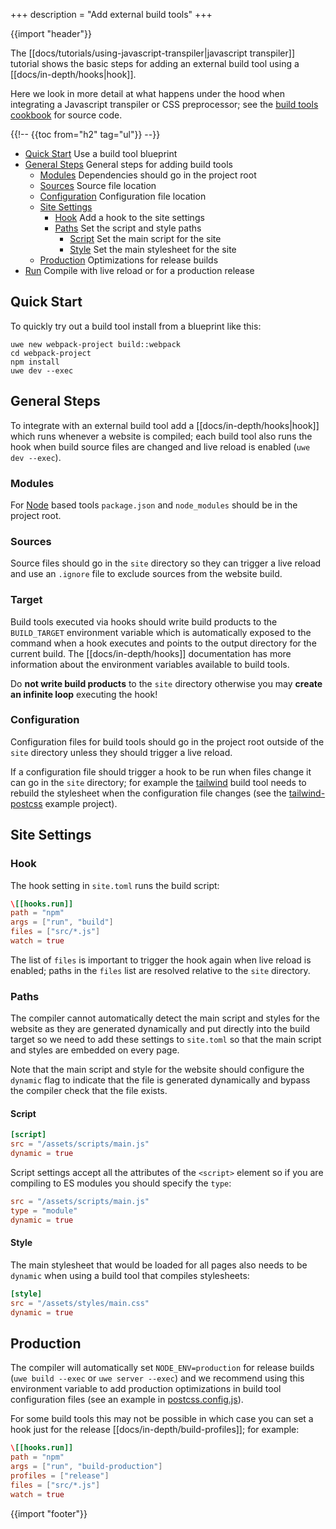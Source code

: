 +++
description = "Add external build tools"
+++

{{import "header"}}

The [[docs/tutorials/using-javascript-transpiler|javascript transpiler]] tutorial shows the basic steps for adding an external build tool using a [[docs/in-depth/hooks|hook]].

Here we look in more detail at what happens under the hood when integrating a Javascript transpiler or CSS preprocessor; see the [build tools cookbook][build tools] for source code.

{{!-- {{toc from="h2" tag="ul"}} --}}

* [Quick Start](#quick-start) Use a build tool blueprint
* [General Steps](#general-steps) General steps for adding build tools
  * [Modules](#modules) Dependencies should go in the project root
  * [Sources](#sources) Source file location
  * [Configuration](#configuration) Configuration file location
  * [Site Settings](#site-settings)
    * [Hook](#hook) Add a hook to the site settings
    * [Paths](#paths) Set the script and style paths
      * [Script](#script) Set the main script for the site
      * [Style](#style) Set the main stylesheet for the site
  * [Production](#production) Optimizations for release builds
* [Run](#run) Compile with live reload or for a production release

## Quick Start

To quickly try out a build tool install from a blueprint like this:

```
uwe new webpack-project build::webpack
cd webpack-project
npm install
uwe dev --exec
```

## General Steps

To integrate with an external build tool add a [[docs/in-depth/hooks|hook]] which runs whenever a website is compiled; each build tool also runs the hook when build source files are changed and live reload is enabled (`uwe dev --exec`).

### Modules

For [Node][] based tools `package.json` and `node_modules` should be in the project root.

### Sources

Source files should go in the `site` directory so they can trigger a live reload and use an `.ignore` file to exclude sources from the website build.

### Target

Build tools executed via hooks should write build products to the `BUILD_TARGET` environment variable which is automatically exposed to the command when a hook executes and points to the output directory for the current build. The [[docs/in-depth/hooks]] documentation has more information about the environment variables available to build tools.

Do **not write build products** to the `site` directory otherwise you may **create an infinite loop** executing the hook!

### Configuration

Configuration files for build tools should go in the project root outside of the `site` directory unless they should trigger a live reload.

If a configuration file should trigger a hook to be run when files change it can go in the `site` directory; for example the [tailwind][] build tool needs to rebuild the stylesheet when the configuration file changes (see the [tailwind-postcss][tailwind-postcss] example project).

## Site Settings

### Hook

The hook setting in `site.toml` runs the build script:

```toml
\[[hooks.run]]
path = "npm"
args = ["run", "build"]
files = ["src/*.js"]
watch = true
```

The list of `files` is important to trigger the hook again when live reload is enabled; paths in the `files` list are resolved relative to the `site` directory.

### Paths

The compiler cannot automatically detect the main script and styles for the website as they are generated dynamically and put directly into the build target so we need to add these settings to `site.toml` so that the main script and styles are embedded on every page.

Note that the main script and style for the website should configure the `dynamic` flag to indicate that the file is generated dynamically and bypass the compiler check that the file exists.

#### Script

```toml
[script]
src = "/assets/scripts/main.js"
dynamic = true
```

Script settings accept all the attributes of the `<script>` element so if you are compiling to ES modules you should specify the `type`:

```toml
src = "/assets/scripts/main.js"
type = "module"
dynamic = true
```

#### Style

The main stylesheet that would be loaded for all pages also needs to be `dynamic` when using a build tool that compiles stylesheets:

```toml
[style]
src = "/assets/styles/main.css"
dynamic = true
```

## Production

The compiler will automatically set `NODE_ENV=production` for release builds (`uwe build --exec` or `uwe server --exec`) and we recommend using this environment variable to add production optimizations in build tool configuration files (see an example in [postcss.config.js][]).

For some build tools this may not be possible in which case you can set a hook just for the release [[docs/in-depth/build-profiles]]; for example:

```toml
\[[hooks.run]]
path = "npm"
args = ["run", "build-production"]
profiles = ["release"]
files = ["src/*.js"]
watch = true
```

{{import "footer"}}

[build tools]: https://github.com/uwe-app/cookbook/tree/main/build "Build Tools"

[tailwind-postcss]: https://github.com/uwe-app/cookbook/tree/main/build/tailwind-postcss/
[postcss.config.js]: https://github.com/uwe-app/cookbook/tree/main/build/tailwind-postcss/postcss.config.js

[react]: https://reactjs.org/
[babel]: https://babeljs.io/
[Node]: https://nodejs.org/
[swc]: https://swc.rs/
[Esbuild]: https://esbuild.github.io
[Webpack]: https://webpack.js.org/
[tailwind]: https://tailwindcss.com/
[sass]: https://sass-lang.com/
[postcss]: https://postcss.org/
